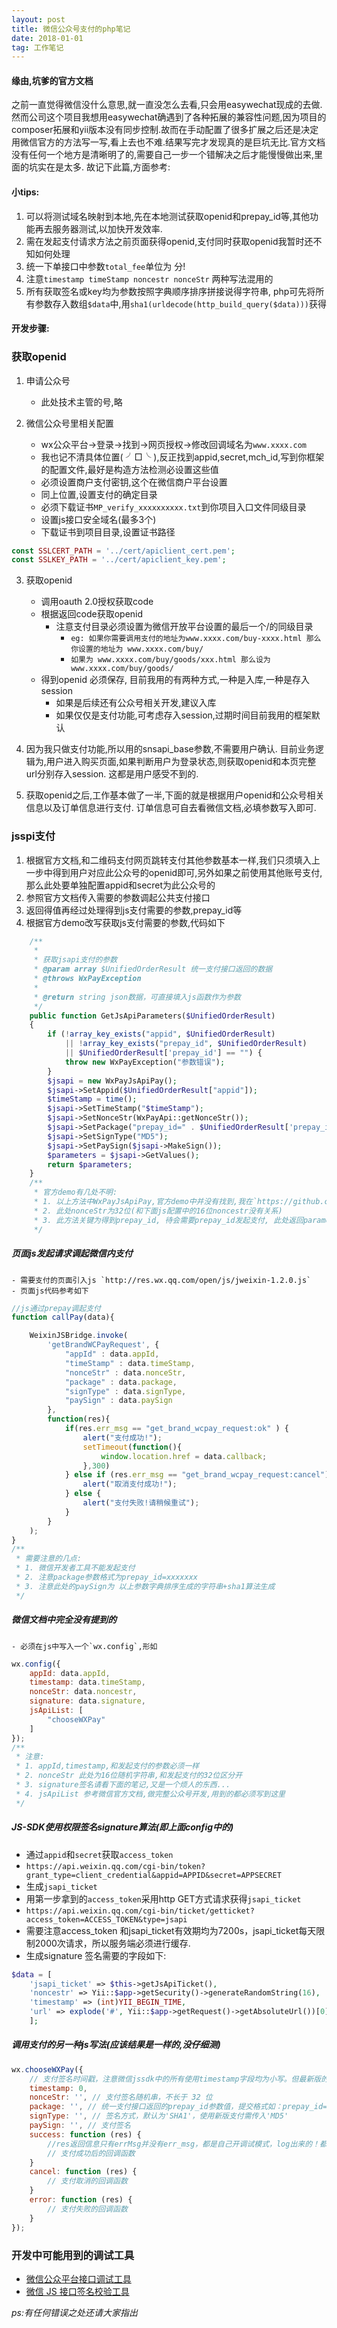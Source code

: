 ```yaml
---
layout: post
title: 微信公众号支付的php笔记
date: 2018-01-01
tag: 工作笔记
---
```


#### 缘由,坑爹的官方文档

之前一直觉得微信没什么意思,就一直没怎么去看,只会用easywechat现成的去做. 然而公司这个项目我想用easywechat确遇到了各种拓展的兼容性问题,因为项目的composer拓展和yii版本没有同步控制.故而在手动配置了很多扩展之后还是决定用微信官方的方法写一写,看上去也不难.结果写完才发现真的是巨坑无比.官方文档没有任何一个地方是清晰明了的,需要自己一步一个错解决之后才能慢慢做出来,里面的坑实在是太多.    故记下此篇,方面参考:


#### 小tips:

1. 可以将测试域名映射到本地,先在本地测试获取openid和prepay_id等,其他功能再去服务器测试,以加快开发效率.
2. 需在发起支付请求方法之前页面获得openid,支付同时获取openid我暂时还不知如何处理
3. 统一下单接口中参数`total_fee`单位为 分!
4. 注意`timestamp timeStamp noncestr nonceStr` 两种写法混用的
5. 所有获取签名或key均为参数按照字典顺序排序拼接说得字符串, php可先将所有参数存入数组`$data`中,用`sha1(urldecode(http_build_query($data)))`获得 

#### 开发步骤:

### 获取openid

1. 申请公众号
	- 此处技术主管的号,略

2. 微信公众号里相关配置
	- wx公众平台->登录->找到->网页授权->修改回调域名为`www.xxxx.com`
	- 我也记不清具体位置( ╯□╰ ),反正找到appid,secret,mch_id,写到你框架的配置文件,最好是构造方法检测必设置这些值
	- 必须设置商户支付密钥,这个在微信商户平台设置
	- 同上位置,设置支付的确定目录
	- 必须下载证书`MP_verify_xxxxxxxxxx.txt`到你项目入口文件同级目录
	- 设置js接口安全域名(最多3个)
	- 下载证书到项目目录,设置证书路径

```php
const SSLCERT_PATH = '../cert/apiclient_cert.pem';
const SSLKEY_PATH = '../cert/apiclient_key.pem';
```

3. 获取openid
	- 调用oauth 2.0授权获取code
	- 根据返回code获取openid
		+ 注意支付目录必须设置为微信开放平台设置的最后一个/的同级目录
			* `eg: 如果你需要调用支付的地址为www.xxxx.com/buy-xxxx.html 那么你设置的地址为 www.xxxx.com/buy/`
			* `如果为 www.xxxx.com/buy/goods/xxx.html 那么设为www.xxxx.com/buy/goods/`
	- 得到openid 必须保存, 目前我用的有两种方式,一种是入库,一种是存入session
		* 如果是后续还有公众号相关开发,建议入库
		* 如果仅仅是支付功能,可考虑存入session,过期时间目前我用的框架默认

4. 因为我只做支付功能,所以用的snsapi_base参数,不需要用户确认. 目前业务逻辑为,用户进入购买页面,如果判断用户为登录状态,则获取openid和本页完整url分别存入session. 这都是用户感受不到的.

5. 获取openid之后,工作基本做了一半,下面的就是根据用户openid和公众号相关信息以及订单信息进行支付. 订单信息可自去看微信文档,必填参数写入即可. 

### jsspi支付

1. 根据官方文档,和二维码支付网页跳转支付其他参数基本一样,我们只须填入上一步中得到用户对应此公众号的openid即可,另外如果之前使用其他账号支付,那么此处要单独配置appid和secret为此公众号的
2. 参照官方文档传入需要的参数调起公共支付接口
3. 返回得值再经过处理得到js支付需要的参数,prepay_id等
4. 根据官方demo改写获取js支付需要的参数,代码如下

```php
    /**
     *
     * 获取jsapi支付的参数
     * @param array $UnifiedOrderResult 统一支付接口返回的数据
     * @throws WxPayException
     *
     * @return string json数据，可直接填入js函数作为参数
     */
    public function GetJsApiParameters($UnifiedOrderResult)
    {
        if (!array_key_exists("appid", $UnifiedOrderResult)
            || !array_key_exists("prepay_id", $UnifiedOrderResult)
            || $UnifiedOrderResult['prepay_id'] == "") {
            throw new WxPayException("参数错误");
        }
        $jsapi = new WxPayJsApiPay();
        $jsapi->SetAppid($UnifiedOrderResult["appid"]);
        $timeStamp = time();
        $jsapi->SetTimeStamp("$timeStamp");
        $jsapi->SetNonceStr(WxPayApi::getNonceStr());
        $jsapi->SetPackage("prepay_id=" . $UnifiedOrderResult['prepay_id']);
        $jsapi->SetSignType("MD5");
        $jsapi->SetPaySign($jsapi->MakeSign());
        $parameters = $jsapi->GetValues();
        return $parameters;
    }
    /**
     * 官方demo有几处不明:
     * 1. 以上方法中WxPayJsApiPay,官方demo中并没有找到,我在`https://github.com/anruence/yii2-tech/blob/master/pay/wxsdk/WxPayJsApiPay.php`此页面找到的
     * 2. 此处nonceStr为32位(和下面js配置中的16位noncestr没有关系)
     * 3. 此方法关键为得到prepay_id, 待会需要prepay_id发起支付, 此处返回parameter格式中所有参数为发起支付时对应参数,如不需传入其他参数,js页面可直接将返回json值作为`WeixinJSBridge.invoke` 方法 `getBrandWCPayRequest`之后的参数,第二个参数的值.
     */
```

##### 页面js发起请求调起微信内支付
	- 需要支付的页面引入js `http://res.wx.qq.com/open/js/jweixin-1.2.0.js`
	- 页面js代码参考如下

```javascript
//js通过prepay调起支付
function callPay(data){

    WeixinJSBridge.invoke(
        'getBrandWCPayRequest', {
            "appId" : data.appId,
            "timeStamp" : data.timeStamp,
            "nonceStr" : data.nonceStr,
            "package" : data.package,
            "signType" : data.signType,
            "paySign" : data.paySign
        },
        function(res){
            if(res.err_msg == "get_brand_wcpay_request:ok" ) {
                alert("支付成功!");
                setTimeout(function(){
                    window.location.href = data.callback;
                },300)
            } else if (res.err_msg == "get_brand_wcpay_request:cancel") {
                alert("取消支付成功!");
            } else {
                alert("支付失败!请稍候重试");
            }
        }
    );
}
/**
 * 需要注意的几点:
 * 1. 微信开发者工具不能发起支付
 * 2. 注意package参数格式为prepay_id=xxxxxxx
 * 3. 注意此处的paySign为 以上参数字典排序生成的字符串+sha1算法生成
 */
```

##### 微信文档中完全没有提到的
	- 必须在js中写入一个`wx.config`,形如

```javascript
wx.config({
    appId: data.appId,
    timestamp: data.timeStamp,
    nonceStr: data.noncestr,
    signature: data.signature,
    jsApiList: [
        "chooseWXPay"
    ]
});
/**
 * 注意:
 * 1. appId,timestamp,和发起支付的参数必须一样
 * 2. nonceStr 此处为16位随机字符串,和发起支付的32位区分开
 * 3. signature签名请看下面的笔记,又是一个烦人的东西...
 * 4. jsApiList 参考微信官方文档,做完整公众号开发,用到的都必须写到这里
 */
```

##### JS-SDK使用权限签名signature算法(即上面config中的)

- 通过`appid`和`secret`获取`access_token`
- `https://api.weixin.qq.com/cgi-bin/token?grant_type=client_credential&appid=APPID&secret=APPSECRET`
- 生成`jsapi_ticket`
- 用第一步拿到的`access_token`采用http GET方式请求获得`jsapi_ticket`
- `https://api.weixin.qq.com/cgi-bin/ticket/getticket?access_token=ACCESS_TOKEN&type=jsapi`
- 需要注意access_token 和jsapi_ticket有效期均为7200s，jsapi_ticket每天限制2000次请求，所以服务端必须进行缓存.
- 生成signature 签名需要的字段如下:

```php
$data = [
    'jsapi_ticket' => $this->getJsApiTicket(),
    'noncestr' => Yii::$app->getSecurity()->generateRandomString(16),
    'timestamp' => (int)YII_BEGIN_TIME,
    'url' => explode('#', Yii::$app->getRequest()->getAbsoluteUrl())[0]
    ];
```

##### 调用支付的另一种js写法(应该结果是一样的,没仔细测)

```javascript
wx.chooseWXPay({
    // 支付签名时间戳，注意微信jssdk中的所有使用timestamp字段均为小写。但最新版的支付后台生成签名使用的timeStamp字段名需大写其中的S字符
    timestamp: 0, 
    nonceStr: '', // 支付签名随机串，不长于 32 位
    package: '', // 统一支付接口返回的prepay_id参数值，提交格式如：prepay_id=***）
    signType: '', // 签名方式，默认为'SHA1'，使用新版支付需传入'MD5'
    paySign: '', // 支付签名
    success: function (res) {
        //res返回信息只有errMsg并没有err_msg，都是自己开调试模式，log出来的！都是泪
        // 支付成功后的回调函数
    }
    cancel: function (res) {
        // 支付取消的回调函数
    }
    error: function (res) {
        // 支付失败的回调函数
    }
});
```

### 开发中可能用到的调试工具

- [微信公众平台接口调试工具](https://mp.weixin.qq.com/debug/)
- [微信 JS 接口签名校验工具](https://link.jianshu.com/?t=https://mp.weixin.qq.com/debug/cgi-bin/sandbox?t=jsapisign)

*ps:有任何错误之处还请大家指出*

